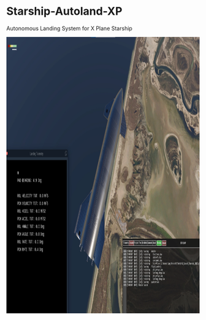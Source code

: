 # Starship-Autoland-XP
Autonomous Landing System for X Plane Starship

<a href="http://www.youtube.com/watch?feature=player_embedded&v=wBW_3oggTTE
" target="_blank"><img src="https://github.com/hkkhkhkhk/Starship-Autoland-XP/blob/main/Thumbnail.png?raw=true" 
alt="VIDEO" width="1280" height="720" border="0" /></a>
